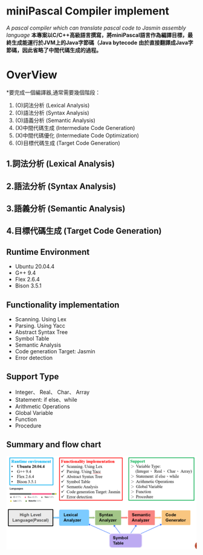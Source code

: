 # miniPascal Compiler implement
*A pascal compiler which can translate pascal code to Jasmin assembly language*
**本專案以C/C++高級語言撰寫，將miniPascal語言作為編譯目標，最終生成能運行於JVM上的Java字節碼（Java bytecode**
**由於直接翻譯成Java字節碼，因此省略了中間代碼生成的過程。**

# OverView
*要完成一個編譯器,通常需要幾個階段：
1. (O)詞法分析 (Lexical Analysis)
2. (O)語法分析 (Syntax Analysis)
3. (O)語義分析 (Semantic Analysis)
4. (X)中間代碼生成 (Intermediate Code Generation)
5. (X)中間代碼優化 (Intermediate Code Optimization)
6. (O)目標代碼生成 (Target Code Generation)

## 1.詞法分析 (Lexical Analysis)

## 2.語法分析 (Syntax Analysis)

## 3.語義分析 (Semantic Analysis)

## 4.目標代碼生成 (Target Code Generation)

## Runtime Environment
* Ubuntu 20.04.4
* G++ 9.4
* Flex 2.6.4
* Bison 3.5.1
## Functionality implementation
* Scanning. Using Lex
* Parsing. Using Yacc
* Abstract Syntax Tree
* Symbol Table
* Semantic Analysis
* Code generation Target: Jasmin
* Error detection
  
## Support Type
* Integer、 Real、 Char、 Array
* Statement: if else、while
* Arithmetic Operations
* Global Variable
* Function
* Procedure

## Summary and flow chart

![This is an alt text.](minipascal.PNG)
